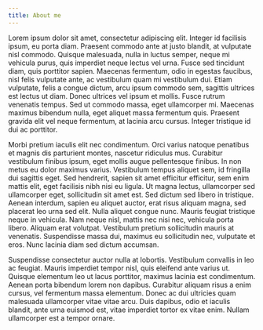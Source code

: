 ```yaml
---
title: About me
---
```


 Lorem ipsum dolor sit amet, consectetur adipiscing elit. Integer id facilisis ipsum, eu porta diam. Praesent commodo ante at justo blandit, at vulputate nisl commodo. Quisque malesuada, nulla in luctus semper, neque mi vehicula purus, quis imperdiet neque lectus vel urna. Fusce sed tincidunt diam, quis porttitor sapien. Maecenas fermentum, odio in egestas faucibus, nisl felis vulputate ante, ac vestibulum quam mi vestibulum dui. Etiam vulputate, felis a congue dictum, arcu ipsum commodo sem, sagittis ultrices est lectus ut diam. Donec ultrices vel ipsum et mollis. Fusce rutrum venenatis tempus. Sed ut commodo massa, eget ullamcorper mi. Maecenas maximus bibendum nulla, eget aliquet massa fermentum quis. Praesent gravida elit vel neque fermentum, at lacinia arcu cursus. Integer tristique id dui ac porttitor.

Morbi pretium iaculis elit nec condimentum. Orci varius natoque penatibus et magnis dis parturient montes, nascetur ridiculus mus. Curabitur vestibulum finibus ipsum, eget mollis augue pellentesque finibus. In non metus eu dolor maximus varius. Vestibulum tempus aliquet sem, id fringilla dui sagittis eget. Sed hendrerit, sapien sit amet efficitur efficitur, sem enim mattis elit, eget facilisis nibh nisi eu ligula. Ut magna lectus, ullamcorper sed ullamcorper eget, sollicitudin sit amet est. Sed dictum sed libero in tristique. Aenean interdum, sapien eu aliquet auctor, erat risus aliquam magna, sed placerat leo urna sed elit. Nulla aliquet congue nunc. Mauris feugiat tristique neque in vehicula. Nam neque nisl, mattis nec nisi nec, vehicula porta libero. Aliquam erat volutpat. Vestibulum pretium sollicitudin mauris at venenatis. Suspendisse massa dui, maximus eu sollicitudin nec, vulputate et eros. Nunc lacinia diam sed dictum accumsan.

Suspendisse consectetur auctor nulla at lobortis. Vestibulum convallis in leo ac feugiat. Mauris imperdiet tempor nisl, quis eleifend ante varius ut. Quisque elementum leo ut lacus porttitor, maximus lacinia est condimentum. Aenean porta bibendum lorem non dapibus. Curabitur aliquam risus a enim cursus, vel fermentum massa elementum. Donec ac dui ultricies quam malesuada ullamcorper vitae vitae arcu. Duis dapibus, odio et iaculis blandit, ante urna euismod est, vitae imperdiet tortor ex vitae enim. Nullam ullamcorper est a tempor ornare. 
